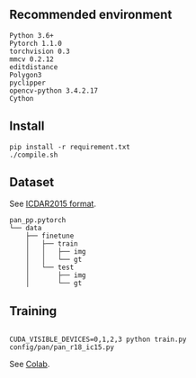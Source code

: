 ## Recommended environment
```
Python 3.6+
Pytorch 1.1.0
torchvision 0.3
mmcv 0.2.12
editdistance
Polygon3
pyclipper
opencv-python 3.4.2.17
Cython
```

## Install
```shell script
pip install -r requirement.txt
./compile.sh
```
## Dataset
See [ICDAR2015 format](https://rrc.cvc.uab.es/?ch=4&com=tasks).
```none
pan_pp.pytorch
└── data
    ├── finetune
    │   ├── train
    │   │   ├── img
    │   │   └── gt
    │   └── test
    │       ├── img
    │       └── gt
```

## Training
```shell script

CUDA_VISIBLE_DEVICES=0,1,2,3 python train.py config/pan/pan_r18_ic15.py
```

See [Colab](https://colab.research.google.com/drive/153gGIa9zAKQskd6jOitc8emS3mfO6Ab_?usp=sharing).
